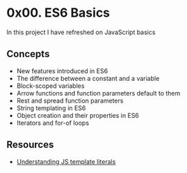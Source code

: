 # 0x00. ES6 Basics
In this project I have refreshed on JavaScript basics 

## Concepts
- New features introduced in ES6
- The difference between a constant and a variable
- Block-scoped variables
- Arrow functions and function parameters default to them
- Rest and spread function parameters
- String templating in ES6
- Object creation and their properties in ES6
- Iterators and for-of loops


## Resources
- [Understanding JS template literals](https://www.youtube.com/watch?v=NgF9-pdTDGs)
